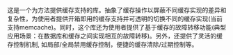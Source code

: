 这是一个为方法提供缓存支持的库。抽象了缓存操作以屏蔽不同缓存实现的差异和复杂性，为使用者提供开箱即用的缓存支持并可透明的切换不同的缓存实现(当前支持memcache)。同时，这个库还为使用者提供了基于缓存的故障转移功能(典型应用场景：在数据库和缓存之间实现相互的故障转移)。另外，还提供了灵活的缓存控制机制, 如局部/全局禁用缓存控制，便捷的缓存清除/过期控制等。  